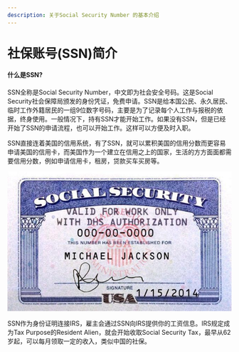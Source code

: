```yaml
---
description: 关于Social Security Number 的基本介绍
---
```


# 社保账号\(SSN\)简介

#### 什么是SSN?

SSN全称是Social Security Number，中文即为社会安全号码。这是Social Security社会保障局颁发的身份凭证，免费申请。SSN是给本国公民、永久居民、临时工作外籍居民的一组9位数字号码，主要是为了记录每个人工作与报税的依据，终身使用。一般情况下，持有SSN才能开始工作。如果没有SSN，但是已经开始了SSN的申请流程，也可以开始工作。这样可以方便及时入职。

SSN直接连着美国的信用系统，有了SSN，就可以累积美国的信用分数而更容易申请美国的信用卡，而美国作为一个建立在信用之上的国家，生活的方方面面都需要信用分数，例如申请信用卡，租房，贷款买车买房等。

![SSN](../.gitbook/assets/v2-1f93870892903aa9845ce6404f665e2f_720w.jpg)

SSN作为身份证明连接IRS，雇主会通过SSN向IRS提供你的工资信息。IRS规定成为Tax Purpose的Resident Alien，就会开始收取Social Security Tax，最早从62岁起，可以每月领取一定的收入，类似中国的社保。

